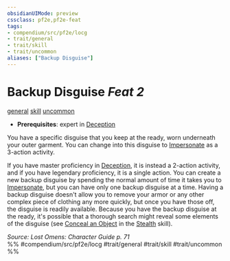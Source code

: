 ```yaml
---
obsidianUIMode: preview
cssclass: pf2e,pf2e-feat
tags:
- compendium/src/pf2e/locg
- trait/general
- trait/skill
- trait/uncommon
aliases: ["Backup Disguise"]
---
```

# Backup Disguise  *Feat 2*  
[general](general.md "General Feat Trait")  [skill](skill.md "Skill Feat Trait")  [uncommon](uncommon.md "Uncommon Rarity Trait")  

- **Prerequisites**: expert in [Deception](skills.md#Deception)

You have a specific disguise that you keep at the ready, worn underneath your outer garment. You can change into this disguise to [Impersonate](impersonate.md) as a 3-action activity.

If you have master proficiency in [Deception](skills.md#Deception), it is instead a 2-action activity, and if you have legendary proficiency, it is a single action. You can create a new backup disguise by spending the normal amount of time it takes you to [Impersonate](impersonate.md), but you can have only one backup disguise at a time. Having a backup disguise doesn't allow you to remove your armor or any other complex piece of clothing any more quickly, but once you have those off, the disguise is readily available. Because you have the backup disguise at the ready, it's possible that a thorough search might reveal some elements of the disguise (see [Conceal an Object](conceal-an-object.md) in the [Stealth](skills.md#Stealth) skill).

*Source: Lost Omens: Character Guide p. 71*  
%% #compendium/src/pf2e/locg #trait/general #trait/skill #trait/uncommon %%
